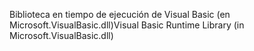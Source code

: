 <span data-ttu-id="0ab62-101">Biblioteca en tiempo de ejecución de Visual Basic (en Microsoft.VisualBasic.dll)</span><span class="sxs-lookup"><span data-stu-id="0ab62-101">Visual Basic Runtime Library (in Microsoft.VisualBasic.dll)</span></span>